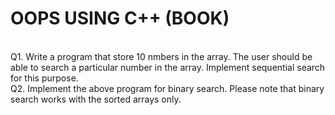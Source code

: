 # OOPS USING C++ (BOOK)
<br>
Q1. Write a program that store 10 nmbers in the array. The user should be able to search a particular number in the array. Implement sequential search for this purpose.
<br>
Q2. Implement the above program for binary search. Please note that binary search works with the sorted arrays only.
<br>